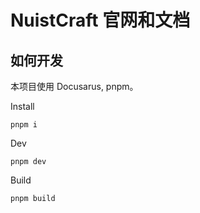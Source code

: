 # NuistCraft 官网和文档

## 如何开发

本项目使用 Docusarus, pnpm。

Install

```
pnpm i
```

Dev

```
pnpm dev
```

Build

```
pnpm build
```
